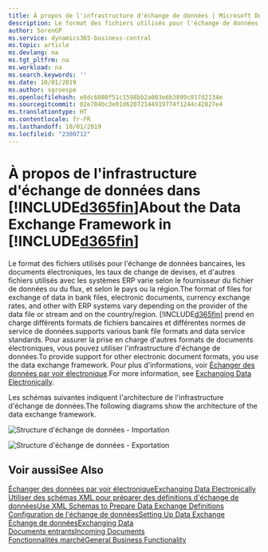 ```yaml
---
title: À propos de l'infrastructure d'échange de données | Microsoft Docs
description: Le format des fichiers utilisés pour l'échange de données bancaires, les documents électroniques, les taux de change de devises, et d'autres fichiers utilisés avec les systèmes ERP varie selon le fournisseur du fichier de données ou du flux, et selon le pays ou la région.
author: SorenGP
ms.service: dynamics365-business-central
ms.topic: article
ms.devlang: na
ms.tgt_pltfrm: na
ms.workload: na
ms.search.keywords: ''
ms.date: 10/01/2019
ms.author: sgroespe
ms.openlocfilehash: e8dc6080f51c1598bb2a003e6b3899c017d2134e
ms.sourcegitcommit: 02e704bc3e01d62072144919774f1244c42827e4
ms.translationtype: HT
ms.contentlocale: fr-FR
ms.lasthandoff: 10/01/2019
ms.locfileid: "2300712"
---
```

# <a name="about-the-data-exchange-framework-in-included365finincludesd365fin_mdmd"></a><span data-ttu-id="6b170-103">À propos de l'infrastructure d'échange de données dans [!INCLUDE[d365fin](includes/d365fin_md.md)]</span><span class="sxs-lookup"><span data-stu-id="6b170-103">About the Data Exchange Framework in [!INCLUDE[d365fin](includes/d365fin_md.md)]</span></span>
<span data-ttu-id="6b170-104">Le format des fichiers utilisés pour l'échange de données bancaires, les documents électroniques, les taux de change de devises, et d'autres fichiers utilisés avec les systèmes ERP varie selon le fournisseur du fichier de données ou du flux, et selon le pays ou la région.</span><span class="sxs-lookup"><span data-stu-id="6b170-104">The format of files for exchange of data in bank files, electronic documents, currency exchange rates, and other with ERP systems vary depending on the provider of the data file or stream and on the country/region.</span></span> [!INCLUDE[d365fin](includes/d365fin_md.md)] <span data-ttu-id="6b170-105">prend en charge différents formats de fichiers bancaires et différentes normes de service de données.</span><span class="sxs-lookup"><span data-stu-id="6b170-105">supports various bank file formats and data service standards.</span></span> <span data-ttu-id="6b170-106">Pour assurer la prise en charge d'autres formats de documents électroniques, vous pouvez utiliser l'infrastructure d'échange de données.</span><span class="sxs-lookup"><span data-stu-id="6b170-106">To provide support for other electronic document formats, you use the data exchange framework.</span></span> <span data-ttu-id="6b170-107">Pour plus d'informations, voir [Échanger des données par voir électronique](across-data-exchange.md).</span><span class="sxs-lookup"><span data-stu-id="6b170-107">For more information, see [Exchanging Data Electronically](across-data-exchange.md).</span></span>    

 <span data-ttu-id="6b170-108">Les schémas suivantes indiquent l'architecture de l'infrastructure d'échange de données.</span><span class="sxs-lookup"><span data-stu-id="6b170-108">The following diagrams show the architecture of the data exchange framework.</span></span>  

 ![Structure d'échange de données &#45; Importation](media/across-data-exchange/dataexchangeframework_import.png)  

 ![Structure d'échange de données &#45; Exportation](media/across-data-exchange/dataexchangeframework_export.png)  

## <a name="see-also"></a><span data-ttu-id="6b170-111">Voir aussi</span><span class="sxs-lookup"><span data-stu-id="6b170-111">See Also</span></span>  
[<span data-ttu-id="6b170-112">Échanger des données par voir électronique</span><span class="sxs-lookup"><span data-stu-id="6b170-112">Exchanging Data Electronically</span></span>](across-data-exchange.md)  
[<span data-ttu-id="6b170-113">Utiliser des schémas XML pour préparer des définitions d'échange de données</span><span class="sxs-lookup"><span data-stu-id="6b170-113">Use XML Schemas to Prepare Data Exchange Definitions</span></span>](across-how-to-use-xml-schemas-to-prepare-data-exchange-definitions.md)  
[<span data-ttu-id="6b170-114">Configuration de l'échange de données</span><span class="sxs-lookup"><span data-stu-id="6b170-114">Setting Up Data Exchange</span></span>](across-set-up-data-exchange.md)  
[<span data-ttu-id="6b170-115">Échange de données</span><span class="sxs-lookup"><span data-stu-id="6b170-115">Exchanging Data</span></span>](across-exchange-data.md)  
[<span data-ttu-id="6b170-116">Documents entrants</span><span class="sxs-lookup"><span data-stu-id="6b170-116">Incoming Documents</span></span>](across-income-documents.md)  
[<span data-ttu-id="6b170-117">Fonctionnalités marché</span><span class="sxs-lookup"><span data-stu-id="6b170-117">General Business Functionality</span></span>](ui-across-business-areas.md)  
